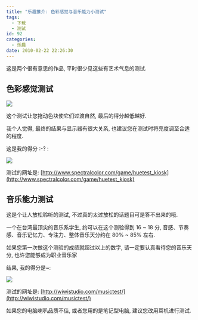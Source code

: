 ```yaml
---
title: "乐趣推介: 色彩感觉与音乐能力小测试"
tags:
  - 下载
  - 测试
id: 92
categories:
  - 乐趣
date: 2010-02-22 22:26:30
---
```


这是两个很有意思的作品, 平时很少见这些有艺术气息的测试.

## 色彩感觉测试

[![](//img.beamnote.com/2010/2010-02-22_21-37-41.jpg)](//img.beamnote.com/2010/2010-02-22_21-37-41.jpg)<!-- more -->

这个测试让您拖动色块使它们过渡自然, 最后的得分越低越好.

我个人觉得, 最终的结果与显示器有很大关系, 也建议您在测试时将亮度调至合适的程度.

这是我的得分 :-? :

[![](//img.beamnote.com/2010/2010-02-22_20-05-17.jpg)](//img.beamnote.com/2010/2010-02-22_20-05-17.jpg)

测试的网址是: [http://www.spectralcolor.com/game/huetest_kiosk](http://www.spectralcolor.com/game/huetest_kiosk)

## 音乐能力测试

这是个让人放松聆听的测试, 不过真的太过放松的话题目可是答不出来的哦.

一个在台湾最顶尖的音乐系学生, 约可以在这个测验得到 16 ~ 18 分, 音感、节奏感、音乐记忆力、专注力、整体音乐天分约在 80% ~ 85% 左右.

如果您第一次做这个测验的成绩就超过以上的数字, 请一定要认真看待您的音乐天分, 也许您能够成为职业音乐家

结果, 我的得分是~:

[![](//img.beamnote.com/2010/2010-02-22_21-19-03.jpg)](//img.beamnote.com/2010/2010-02-22_21-19-03.jpg)

测试的网址是: [http://wiwistudio.com/musictest/](http://wiwistudio.com/musictest/)

如果您的电脑喇叭品质不佳, 或者您用的是笔记型电脑, 建议您改用耳机进行测试.
